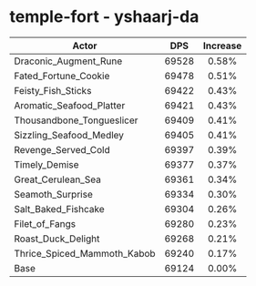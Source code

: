 # temple-fort - yshaarj-da
| Actor | DPS | Increase |
|---|:---:|:---:|
|Draconic_Augment_Rune|69528|0.58%|
|Fated_Fortune_Cookie|69478|0.51%|
|Feisty_Fish_Sticks|69422|0.43%|
|Aromatic_Seafood_Platter|69421|0.43%|
|Thousandbone_Tongueslicer|69409|0.41%|
|Sizzling_Seafood_Medley|69405|0.41%|
|Revenge_Served_Cold|69397|0.39%|
|Timely_Demise|69377|0.37%|
|Great_Cerulean_Sea|69361|0.34%|
|Seamoth_Surprise|69334|0.30%|
|Salt_Baked_Fishcake|69304|0.26%|
|Filet_of_Fangs|69280|0.23%|
|Roast_Duck_Delight|69268|0.21%|
|Thrice_Spiced_Mammoth_Kabob|69240|0.17%|
|Base|69124|0.00%|
